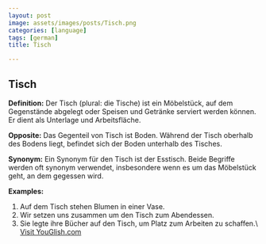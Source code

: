 ```yaml
---
layout: post
image: assets/images/posts/Tisch.png
categories: [language]
tags: [german]
title: Tisch

---
```


## Tisch

**Definition:**
Der Tisch (plural: die Tische) ist ein Möbelstück, auf dem Gegenstände abgelegt oder Speisen und Getränke serviert werden können. Er dient als Unterlage und Arbeitsfläche.

**Opposite:**
Das Gegenteil von Tisch ist Boden. Während der Tisch oberhalb des Bodens liegt, befindet sich der Boden unterhalb des Tisches.

**Synonym:**
Ein Synonym für den Tisch ist der Esstisch. Beide Begriffe werden oft synonym verwendet, insbesondere wenn es um das Möbelstück geht, an dem gegessen wird.

**Examples:**
1. Auf dem Tisch stehen Blumen in einer Vase.
2. Wir setzen uns zusammen um den Tisch zum Abendessen.
3. Sie legte ihre Bücher auf den Tisch, um Platz zum Arbeiten zu schaffen.\ <a id="yg-widget-0" class="youglish-widget" data-query="Tisch" data-lang="german" data-components="8412" data-auto-start="0" data-bkg-color="theme_light" data-title="How%20to%20pronounce%20Tisch%20in%20German"  rel="nofollow" href="https://youglish.com">Visit YouGlish.com</a><script async src="https://youglish.com/public/emb/widget.js" charset="utf-8"></script>